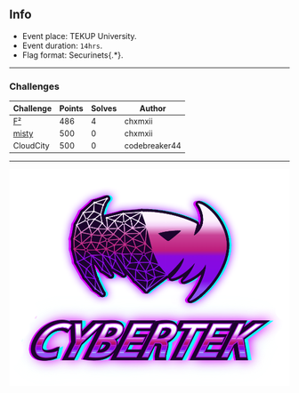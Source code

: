 ## Info
- Event place: TEKUP University.
- Event duration: `14hrs`.
- Flag format: Securinets{.*}.
___

### Challenges

|   Challenge     | Points | Solves |  Author |
|-----------------|--------|--------|---------|
|   [F²](challenges/F²)       |  486   |   4    | chxmxii |
|   [misty](challenges/misty)    |  500   |   0    | chxmxii |
|   CloudCity        |  500   |   0    | codebreaker44 |

---
<p align="center">
  <img src="./logo.png" />
</p>